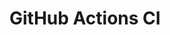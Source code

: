 # GitHub Actions CI























































































































































































































































































































































































































































































































































































































































































































































































































































































































































































































































































































































































































































































































































































































































































































































































































































































































































































































































































































































































































































































































































































































